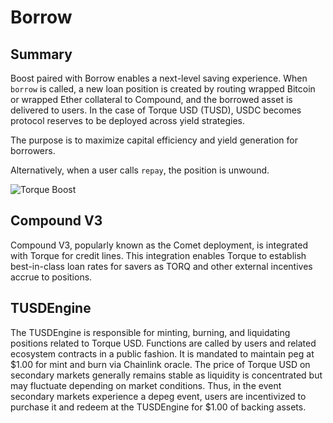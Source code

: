 # Borrow

## Summary

Boost paired with Borrow enables a next-level saving experience. When `borrow` is called, a new loan position is created by routing wrapped Bitcoin or wrapped Ether collateral to Compound, and the borrowed asset is delivered to users. In the case of Torque USD (TUSD), USDC becomes protocol reserves to be deployed across yield strategies.

The purpose is to maximize capital efficiency and yield generation for borrowers.

Alternatively, when a user calls `repay`, the position is unwound.

![Torque Boost](/gitbook/assets/borrow-system.png)

## Compound V3

Compound V3, popularly known as the Comet deployment, is integrated with Torque for credit lines. This integration enables Torque to establish best-in-class loan rates for savers as TORQ and other external incentives accrue to positions.

## TUSDEngine
<!-- :::info
Torque USD V1 has been deprecated. Please await further updates.
::: -->

The TUSDEngine is responsible for minting, burning, and liquidating positions related to Torque USD. Functions are called by users and related ecosystem contracts in a public fashion. It is mandated to maintain peg at $1.00 for mint and burn via Chainlink oracle. The price of Torque USD on secondary markets generally remains stable as liquidity is concentrated but may fluctuate depending on market conditions. Thus, in the event secondary markets experience a depeg event, users are incentivized to purchase it and redeem at the TUSDEngine for $1.00 of backing assets.